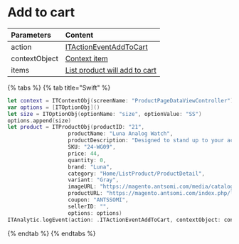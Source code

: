 # Add to cart

| **Parameters** | **Content** |
| :--- | :--- |
| action | [ITActionEventAddToCart](../tracking-event/log-event.md) |
| contextObject | [Context item](../tracking-parameters/context-param.md) |
| items | [List product will add to cart](../tracking-parameters/items-param.md#creating-an-itproductobj-object) |

{% tabs %}
{% tab title="Swift" %}
```swift
let context = ITContextObj(screenName: "ProductPageDataViewController")
var options = [ITOptionObj]()
let size = ITOptionObj(optionName: "size", optionValue: "SS")
options.append(size)
let product = ITProductObj(productID: "21",
                   productName: "Luna Analog Watch",
                   productDescription: "Designed to stand up to your active lifestyle, this women's Luma Analog Watch features a tasteful brushed chrome finish and a stainless steel, water-resistant construction for lasting durability.",
                   SKU: "24-WG09",
                   price: 44,
                   quantity: 0,
                   brand: "Luna",
                   category: "Home/ListProduct/ProductDetail",
                   variant: "Gray",
                   imageURL: "https://magento.antsomi.com/media/catalog/product/cache/f0fbff4a5f7972cd5749243e72ffc851/w/g/wg09-gr-0.jpg",
                   productURL: "https://magento.antsomi.com/index.php/luma-analog-watch.html",
                   coupon: "ANTSSOMI",
                   sellerID: "",
                   options: options)
ITAnalytic.logEvent(action: .ITActionEventAddToCart, contextObject: context, items: [product])
```
{% endtab %}
{% endtabs %}

